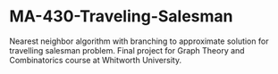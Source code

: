 # MA-430-Traveling-Salesman

Nearest neighbor algorithm with branching to approximate solution for travelling salesman problem. Final project for Graph Theory and Combinatorics course at Whitworth University.

